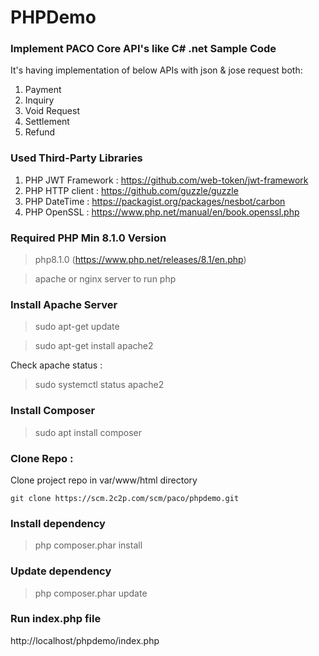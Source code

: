 # PHPDemo
### Implement PACO Core API's like C# .net Sample Code
It's having implementation of below APIs with json & jose request both:
1. Payment
2. Inquiry
3. Void Request
4. Settlement
5. Refund

### Used Third-Party Libraries
1. PHP JWT Framework : https://github.com/web-token/jwt-framework
2. PHP HTTP client : https://github.com/guzzle/guzzle
3. PHP DateTime : https://packagist.org/packages/nesbot/carbon
4. PHP OpenSSL : https://www.php.net/manual/en/book.openssl.php

### Required PHP Min 8.1.0 Version
> php8.1.0 (https://www.php.net/releases/8.1/en.php)

> apache or nginx server to run php

### Install Apache Server
> sudo apt-get update 

> sudo apt-get install apache2

Check apache status : 
> sudo systemctl status apache2

### Install Composer
> sudo apt install composer

### Clone Repo :
 Clone project repo in var/www/html directory

 `git clone https://scm.2c2p.com/scm/paco/phpdemo.git`

### Install dependency
> php composer.phar install

### Update dependency
> php composer.phar update

### Run index.php file
http://localhost/phpdemo/index.php